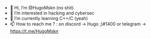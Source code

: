 - 👋 Hi, I’m @HugoMskn (no shit)
- 👀 I’m interested in hacking and cybersec 
- 🌱 I’m currently learning C++/C (yeah)
- 📫 How to reach me ? : on discord -> Hugo ;)#1400 or telegram -> https://t.me/HugoMskn

<!---
HugoMskn/HugoMskn is a ✨ special ✨ repository because its `README.md` (this file) appears on your GitHub profile.
You can click the Preview link to take a look at your changes.
--->
